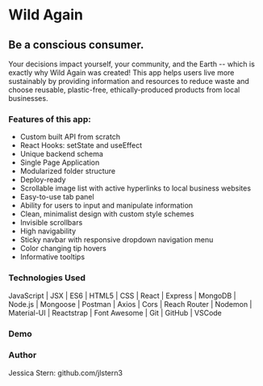 # Wild Again

<h2>Be a conscious consumer.</h2>

<p>Your decisions impact yourself, your community, and the Earth -- which is exactly why Wild Again was created!  This app helps users live more sustainably by providing information and resources to reduce waste and choose reusable, plastic-free, ethically-produced products from local businesses. </p> 

<h3>Features of this app: </h3>
<ul>
  <li>Custom built API from scratch</li>
  <li>React Hooks: setState and useEffect</li>
  <li>Unique backend schema</li>
  <li>Single Page Application</li>
  <li>Modularized folder structure</li>
  <li>Deploy-ready</li>
  <li>Scrollable image list with active hyperlinks to local business websites</li>
  <li>Easy-to-use tab panel</li>
  <li>Ability for users to input and manipulate information</li>
  <li>Clean, minimalist design with custom style schemes</li>
  <li>Invisible scrollbars</li>
  <li>High navigability</li>
  <li>Sticky navbar with responsive dropdown navigation menu</li>
  <li>Color changing tip hovers</li>
  <li>Informative tooltips</li>
</ul>


<h3>Technologies Used </h3>
<p>JavaScript | JSX | ES6 | HTML5 | CSS | React | Express | MongoDB | Node.js | Mongoose | Postman | Axios | Cors | Reach Router | Nodemon | Material-UI | Reactstrap | Font Awesome | Git | GitHub | VSCode

<h3>Demo</h3>

<h3>Author</h3>
<p>Jessica Stern: github.com/jlstern3</p>
